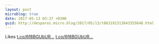 ```yaml
---
layout: post
microblog: true
date: 2017-05-13 03:37 +0300
guid: http://desparoz.micro.blog/2017/05/13/t863191313843355648.html
---
```

Likes [t.co/6f8BGUbUR...]([t.co/6f8BGUbUR...](https://t.co/6f8BGUbURU).) [t.co/6f8BGUbUR...](https://t.co/6f8BGUbURU)
